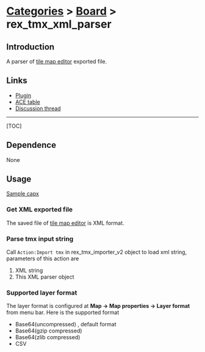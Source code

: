# [Categories](categories.index.html) > [Board](board.index.html) > rex_tmx_xml_parser

## Introduction

A parser of [tile map editor](http://www.mapeditor.org/) exported file.

## Links

- [Plugin](https://rexrainbow.github.io/C2RexDoc/repo/rex_tmx_XML_parser.7z)
- [ACE table](https://rexrainbow.github.io/C2RexDoc/c2rexpluginsACE/plugin_rex_tmx_xml_parser.html)
- [Discussion thread](https://www.scirra.com/forum/plugin-rex-tmx-importer-v2_t103854)

----

[TOC]

## Dependence

None

## Usage

[Sample capx](https://onedrive.live.com/redir?resid=7497FD5EC94476E!557&authkey=!ALw-6j39_T7BKX8&ithint=file%2c.capx)

### Get XML exported file

The saved file of [tile map editor](http://www.mapeditor.org/) is XML format.

### Parse tmx input string

Call `Action:Import tmx` in rex_tmx_importer_v2 object to load xml string, parameters of this action are

1. XML string
2. This XML parser object

### Supported layer format

The layer format is configured at **Map -> Map properties -> Layer format** from menu bar.
Here is the supported format 

- Base64(uncompressed) , default format
- Base64(gzip compressed)
- Base64(zlib compressed)
- CSV